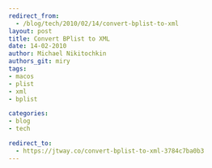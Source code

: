 ```yaml
---
redirect_from:
  - /blog/tech/2010/02/14/convert-bplist-to-xml
layout: post
title: Convert BPlist to XML
date: 14-02-2010
author: Michael Nikitochkin
authors_git: miry
tags:
- macos
- plist
- xml
- bplist

categories:
- blog
- tech

redirect_to:
  - https://jtway.co/convert-bplist-to-xml-3784c7ba0b3
---
```

